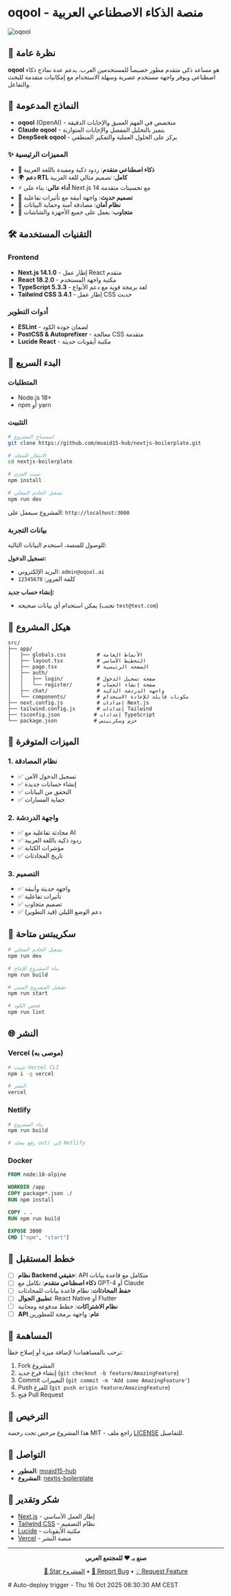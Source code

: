 # oqool - منصة الذكاء الاصطناعي العربية

![oqool](https://via.placeholder.com/800x400/6366f1/ffffff?text=oqool)

## 🚀 نظرة عامة

**oqool** هو مساعد ذكي متقدم مطور خصيصاً للمستخدمين العرب. يدعم عدة نماذج ذكاء اصطناعي ويوفر واجهة مستخدم عصرية وسهلة الاستخدام مع إمكانيات متقدمة للبحث والتفاعل.

## 🤖 النماذج المدعومة

- **oqool** (OpenAI) - متخصص في الفهم العميق والإجابات الدقيقة
- **Claude oqool** - يتميز بالتحليل المفصل والإجابات المتوازنة  
- **DeepSeek oqool** - يركز على الحلول العملية والتفكير المنطقي

### ✨ المميزات الرئيسية

- 🤖 **ذكاء اصطناعي متقدم**: ردود ذكية ومفيدة باللغة العربية
- 🌍 **دعم RTL كامل**: تصميم مثالي للغة العربية
- ⚡ **أداء عالي**: بناء على Next.js 14 مع تحسينات متقدمة
- 🎨 **تصميم حديث**: واجهة أنيقة مع تأثيرات تفاعلية
- 🔐 **نظام أمان**: مصادقة آمنة وحماية البيانات
- 📱 **متجاوب**: يعمل على جميع الأجهزة والشاشات

## 🛠️ التقنيات المستخدمة

### Frontend
- **Next.js 14.1.0** - إطار عمل React متقدم
- **React 18.2.0** - مكتبة واجهة المستخدم
- **TypeScript 5.3.3** - لغة برمجة قوية مع دعم الأنواع
- **Tailwind CSS 3.4.1** - إطار عمل CSS حديث

### أدوات التطوير
- **ESLint** - لضمان جودة الكود
- **PostCSS & Autoprefixer** - معالجة CSS متقدمة
- **Lucide React** - مكتبة أيقونات حديثة

## 🚀 البدء السريع

### المتطلبات
- Node.js 18+ 
- npm أو yarn

### التثبيت

```bash
# استنساخ المشروع
git clone https://github.com/moaid15-hub/nextjs-boilerplate.git

# الانتقال للمجلد
cd nextjs-boilerplate

# تثبيت الحزم
npm install

# تشغيل الخادم المحلي
npm run dev
```

المشروع سيعمل على: `http://localhost:3000`

### بيانات التجربة

للوصول للمنصة، استخدم البيانات التالية:

**تسجيل الدخول:**
- البريد الإلكتروني: `admin@oqool.ai`
- كلمة المرور: `12345678`

**إنشاء حساب جديد:**
- يمكن استخدام أي بيانات صحيحة (تجنب `test@test.com`)

## 📁 هيكل المشروع

```
src/
├── app/
│   ├── globals.css          # الأنماط العامة
│   ├── layout.tsx           # التخطيط الأساسي
│   ├── page.tsx             # الصفحة الرئيسية
│   ├── auth/
│   │   ├── login/           # صفحة تسجيل الدخول
│   │   └── register/        # صفحة إنشاء الحساب
│   ├── chat/                # واجهة الدردشة الذكية
│   └── components/          # مكونات قابلة للإعادة الاستخدام
├── next.config.js           # إعدادات Next.js
├── tailwind.config.js       # إعدادات Tailwind
├── tsconfig.json           # إعدادات TypeScript
└── package.json            # حزم وسكريبتس
```

## 🎯 الميزات المتوفرة

### 1. نظام المصادقة
- ✅ تسجيل الدخول الآمن
- ✅ إنشاء حسابات جديدة
- ✅ التحقق من البيانات
- ✅ حماية المسارات

### 2. واجهة الدردشة
- ✅ محادثة تفاعلية مع AI
- ✅ ردود ذكية باللغة العربية
- ✅ مؤشرات الكتابة
- ✅ تاريخ المحادثات

### 3. التصميم
- ✅ واجهة حديثة وأنيقة
- ✅ تأثيرات تفاعلية
- ✅ تصميم متجاوب
- ✅ دعم الوضع الليلي (قيد التطوير)

## 🔧 سكريبتس متاحة

```bash
# تشغيل الخادم المحلي
npm run dev

# بناء المشروع للإنتاج
npm run build

# تشغيل المشروع المبني
npm run start

# فحص الكود
npm run lint
```

## 🌐 النشر

### Vercel (موصى به)

```bash
# تثبيت Vercel CLI
npm i -g vercel

# النشر
vercel
```

### Netlify

```bash
# بناء المشروع
npm run build

# رفع مجلد out/ إلى Netlify
```

### Docker

```dockerfile
FROM node:18-alpine

WORKDIR /app
COPY package*.json ./
RUN npm install

COPY . .
RUN npm run build

EXPOSE 3000
CMD ["npm", "start"]
```

## 🔮 خطط المستقبل

- [ ] **نظام Backend حقيقي**: API متكامل مع قاعدة بيانات
- [ ] **ذكاء اصطناعي متقدم**: تكامل مع GPT-4 أو Claude
- [ ] **حفظ المحادثات**: نظام قاعدة بيانات للمحادثات
- [ ] **تطبيق الجوال**: React Native أو Flutter
- [ ] **نظام الاشتراكات**: خطط مدفوعة ومجانية
- [ ] **API عام**: واجهة برمجة للمطورين

## 🤝 المساهمة

نرحب بالمساهمات! لإضافة ميزة أو إصلاح خطأ:

1. Fork المشروع
2. إنشاء فرع جديد (`git checkout -b feature/AmazingFeature`)
3. Commit التغييرات (`git commit -m 'Add some AmazingFeature'`)
4. Push للفرع (`git push origin feature/AmazingFeature`)
5. فتح Pull Request

## 📄 الترخيص

هذا المشروع مرخص تحت رخصة MIT - راجع ملف [LICENSE](LICENSE) للتفاصيل.

## 📧 التواصل

- **المطور**: [moaid15-hub](https://github.com/moaid15-hub)
- **المشروع**: [nextjs-boilerplate](https://github.com/moaid15-hub/nextjs-boilerplate)

## 🙏 شكر وتقدير

- [Next.js](https://nextjs.org) - إطار العمل الأساسي
- [Tailwind CSS](https://tailwindcss.com) - نظام التصميم
- [Lucide](https://lucide.dev) - مكتبة الأيقونات
- [Vercel](https://vercel.com) - منصة النشر

---

<div align="center">
  
**صنع بـ ❤️ للمجتمع العربي**

[🌟 Star المشروع](https://github.com/moaid15-hub/nextjs-boilerplate) • [🐛 Report Bug](https://github.com/moaid15-hub/nextjs-boilerplate/issues) • [💡 Request Feature](https://github.com/moaid15-hub/nextjs-boilerplate/issues)

</div># Auto-deploy trigger - Thu 16 Oct 2025 08:30:30 AM CEST
